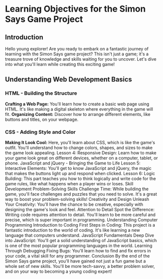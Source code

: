 # Learning Objectives for the Simon Says Game Project

## Introduction

Hello young explorer! Are you ready to embark on a fantastic journey of learning with the Simon Says game project? This isn't just a game; it's a treasure trove of knowledge and skills waiting for you to uncover. Let's dive into what you'll learn while creating this exciting game!

## Understanding Web Development Basics

### HTML - Building the Structure

**Crafting a Web Page:** You'll learn how to create a basic web page using HTML. It's like making a digital skeleton where everything in the game will fit.
**Organizing Content:** Discover how to arrange different elements, like buttons and titles, on your webpage.

### CSS - Adding Style and Color

**Making It Look Cool:** Here, you'll learn about CSS, which is like the game's outfit. You'll understand how to change colors, shapes, and sizes to make the game look appealing.
Lesson 4: Responsive Design: Learn how to make your game look great on different devices, whether on a computer, tablet, or phone.
JavaScript and jQuery - Bringing the Game to Life
Lesson 5: Interactive Elements: You'll get to know JavaScript and jQuery, the magic that makes the buttons light up and respond when clicked.
Lesson 6: Logic Building: This part teaches you how to think logically and write code for the game rules, like what happens when a player wins or loses.
Skill Development
Problem-Solving Skills
Challenge Time: While building the game, you'll face challenges and puzzles that you need to solve. It's a great way to boost your problem-solving skills!
Creativity and Design
Unleash Your Creativity: You'll have the chance to be creative, especially with designing the game's look and feel.
Attention to Detail
Spot the Difference: Writing code requires attention to detail. You'll learn to be more careful and precise, which is super important in programming.
Understanding Computer Programming
Introduction to Coding
First Steps in Coding: This project is a fantastic introduction to the world of coding. It's like learning a new language that computers understand.
JavaScript Fundamentals
Deep Dive into JavaScript: You'll get a solid understanding of JavaScript basics, which is one of the most popular programming languages in the world.
Learning Through Debugging
Fixing Bugs: You'll learn how to find and fix errors in your code, a vital skill for any programmer.
Conclusion
By the end of the Simon Says game project, you'll have gained not just a fun game but a whole set of new skills. You'll be more tech-savvy, a better problem solver, and on your way to becoming a young coding expert!
